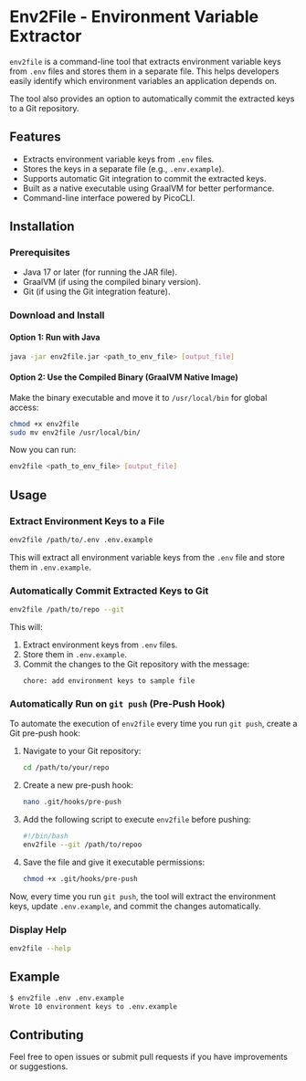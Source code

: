 # Env2File - Environment Variable Extractor

`env2file` is a command-line tool that extracts environment variable keys from `.env` files and stores them in a separate file. This helps developers easily identify which environment variables an application depends on.

The tool also provides an option to automatically commit the extracted keys to a Git repository.

## Features

- Extracts environment variable keys from `.env` files.
- Stores the keys in a separate file (e.g., `.env.example`).
- Supports automatic Git integration to commit the extracted keys.
- Built as a native executable using GraalVM for better performance.
- Command-line interface powered by PicoCLI.

## Installation

### Prerequisites

- Java 17 or later (for running the JAR file).
- GraalVM (if using the compiled binary version).
- Git (if using the Git integration feature).

### Download and Install

#### Option 1: Run with Java

```sh
java -jar env2file.jar <path_to_env_file> [output_file]
```

#### Option 2: Use the Compiled Binary (GraalVM Native Image)

Make the binary executable and move it to `/usr/local/bin` for global access:

```sh
chmod +x env2file
sudo mv env2file /usr/local/bin/
```

Now you can run:

```sh
env2file <path_to_env_file> [output_file]
```

## Usage

### Extract Environment Keys to a File

```sh
env2file /path/to/.env .env.example
```

This will extract all environment variable keys from the `.env` file and store them in `.env.example`.

### Automatically Commit Extracted Keys to Git

```sh
env2file /path/to/repo --git
```

This will:

1. Extract environment keys from `.env` files.
2. Store them in `.env.example`.
3. Commit the changes to the Git repository with the message:
   ```
   chore: add environment keys to sample file
   ```

### Automatically Run on `git push` (Pre-Push Hook)

To automate the execution of `env2file` every time you run `git push`, create a Git pre-push hook:

1. Navigate to your Git repository:
   ```sh
   cd /path/to/your/repo
   ```
2. Create a new pre-push hook:
   ```sh
   nano .git/hooks/pre-push
   ```
3. Add the following script to execute `env2file` before pushing:
   ```sh
   #!/bin/bash
   env2file --git /path/to/repoo
   ```
4. Save the file and give it executable permissions:
   ```sh
   chmod +x .git/hooks/pre-push
   ```

Now, every time you run `git push`, the tool will extract the environment keys, update `.env.example`, and commit the changes automatically.

### Display Help

```sh
env2file --help
```

## Example

```sh
$ env2file .env .env.example
Wrote 10 environment keys to .env.example
```

## Contributing

Feel free to open issues or submit pull requests if you have improvements or suggestions.

